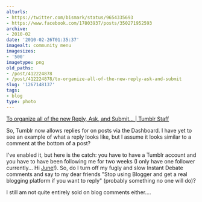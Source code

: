 ```yaml
---
alturls:
- https://twitter.com/bismark/status/9654335693
- https://www.facebook.com/17803937/posts/350271952593
archive:
- 2010-02
date: '2010-02-26T01:35:37'
imagealt: community menu
imagesizes:
- '500'
imagetype: png
old_paths:
- /post/412224878
- /post/412224878/to-organize-all-of-the-new-reply-ask-and-submit
slug: '1267148137'
tags:
- blog
type: photo
---
```


[To organize all of the new Reply, Ask, and Submit... | Tumblr Staff][1]

So, Tumblr now allows replies for on posts via the Dashboard.  I have yet
to see an example of what a reply looks like, but I assume it looks
similar to a comment at the bottom of a post?

I've enabled it, but here is the catch: you have to have a Tumblr account
and you have to have been following me for two weeks (I only have one
follower currently... Hi [June][2]!).  So, do I turn off my fugly and slow
Instant Debate comments and say to my dear friends "Stop using Blogger and
get a real blogging platform if you want to reply" (probably something no
one will do)?

I still am not quite entirely sold on blog comments either....

[1]: http://staff.tumblr.com/post/411809675/community-menu
[2]: http://exploratisserie.com/
